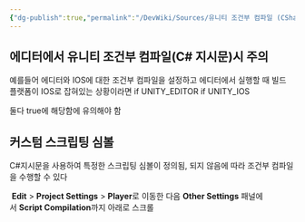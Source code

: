 ```yaml
---
{"dg-publish":true,"permalink":"/DevWiki/Sources/유니티 조건부 컴파일 (CSharp지시문, 전처리기) 관련/","noteIcon":"","created":"2024-09-18T17:59:01.000+09:00","updated":"2025-07-19T22:58:36.987+09:00"}
---
```


## 에디터에서 유니티 조건부 컴파일(C# 지시문)시 주의
예를들어 에디터와 IOS에 대한 조건부 컴파일을 설정하고 에디터에서 실행할 때 빌드 플랫폼이 IOS로 잡혀있는 상황이라면
if UNITY_EDITOR
if UNITY_IOS

둘다 true에 해당함에 유의해야 함

## 커스텀 스크립팅 심볼
C#지시문을 사용하여 특정한 스크립팅 심볼이 정의됨, 되지 않음에 따라 조건부 컴파일을 수행할 수 있다

 **Edit** > **Project Settings** > **Player**로 이동한 다음 **Other Settings** 패널에서 **Script Compilation**까지 아래로 스크롤